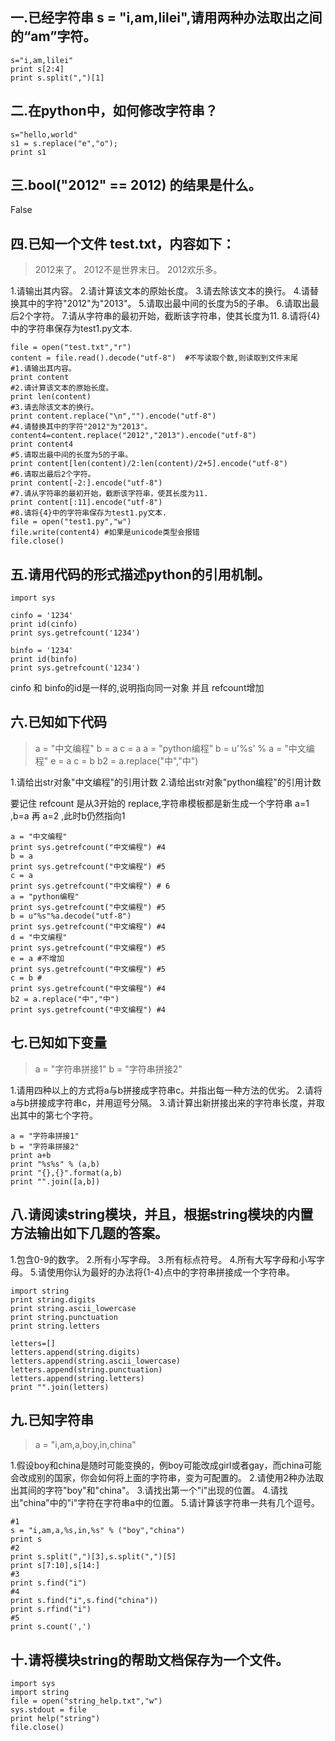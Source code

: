  
 


## 一.已经字符串 s = "i,am,lilei",请用两种办法取出之间的“am”字符。 ##

	s="i,am,lilei"
	print s[2:4]
	print s.split(",")[1]
	

## 二.在python中，如何修改字符串？ ##
	
	s="hello,world"
	s1 = s.replace("e","o");
	print s1


## 三.bool("2012" == 2012) 的结果是什么。 ##

   False
 
## 四.已知一个文件 test.txt，内容如下： ##
 

>2012来了。
>2012不是世界末日。
>2012欢乐多。
 
1.请输出其内容。
2.请计算该文本的原始长度。
3.请去除该文本的换行。
4.请替换其中的字符"2012"为"2013"。
5.请取出最中间的长度为5的子串。
6.请取出最后2个字符。
7.请从字符串的最初开始，截断该字符串，使其长度为11.
8.请将{4}中的字符串保存为test1.py文本.


	
	file = open("test.txt","r")
	content = file.read().decode("utf-8")  #不写读取个数,则读取到文件末尾
	#1.请输出其内容。
	print content
	#2.请计算该文本的原始长度。
	print len(content)
	#3.请去除该文本的换行。
	print content.replace("\n","").encode("utf-8")
	#4.请替换其中的字符"2012"为"2013"。
	content4=content.replace("2012","2013").encode("utf-8")
	print content4
	#5.请取出最中间的长度为5的子串。
	print content[len(content)/2:len(content)/2+5].encode("utf-8")
	#6.请取出最后2个字符。
	print content[-2:].encode("utf-8")
	#7.请从字符串的最初开始，截断该字符串，使其长度为11.
	print content[:11].encode("utf-8")
	#8.请将{4}中的字符串保存为test1.py文本.
	file = open("test1.py","w")
	file.write(content4) #如果是unicode类型会报错
	file.close()



## 五.请用代码的形式描述python的引用机制。 ##



	import sys
	
	cinfo = '1234'
	print id(cinfo)
	print sys.getrefcount('1234') 
	
	binfo = '1234'
	print id(binfo)
	print sys.getrefcount('1234')

cinfo 和 binfo的id是一样的,说明指向同一对象  并且 refcount增加


## 六.已知如下代码 ##

 
>a = "中文编程"
b = a
c = a
a = "python编程"
b = u'%s' % a
 = "中文编程"
e = a
c = b
b2 = a.replace("中","中")
 

1.请给出str对象"中文编程"的引用计数
2.请给出str对象"python编程"的引用计数


 要记住 refcount 是从3开始的
 replace,字符串模板都是新生成一个字符串
 a=1 ,b=a 再 a=2 ,此时b仍然指向1

	a = "中文编程"
	print sys.getrefcount("中文编程") #4
	b = a 
	print sys.getrefcount("中文编程") #5
	c = a 
	print sys.getrefcount("中文编程") # 6
	a = "python编程"
	print sys.getrefcount("中文编程") #5
	b = u"%s"%a.decode("utf-8")
	print sys.getrefcount("中文编程") #4
	d = "中文编程"
	print sys.getrefcount("中文编程") #5
	e = a #不增加
	print sys.getrefcount("中文编程") #5
	c = b #
	print sys.getrefcount("中文编程") #4 
	b2 = a.replace("中","中")
	print sys.getrefcount("中文编程") #4




## 七.已知如下变量 ##

>a = "字符串拼接1"
b = "字符串拼接2"
 

1.请用四种以上的方式将a与b拼接成字符串c。并指出每一种方法的优劣。
2.请将a与b拼接成字符串c，并用逗号分隔。
3.请计算出新拼接出来的字符串长度，并取出其中的第七个字符。


	a = "字符串拼接1"
	b = "字符串拼接2"
	print a+b
	print "%s%s" % (a,b)
	print "{},{}".format(a,b)
	print "".join([a,b])




## 八.请阅读string模块，并且，根据string模块的内置方法输出如下几题的答案。 ##

1.包含0-9的数字。
2.所有小写字母。
3.所有标点符号。
4.所有大写字母和小写字母。
5.请使用你认为最好的办法将{1-4}点中的字符串拼接成一个字符串。


	import string 
	print string.digits
	print string.ascii_lowercase
	print string.punctuation
	print string.letters
	
	letters=[]
	letters.append(string.digits)
	letters.append(string.ascii_lowercase)
	letters.append(string.punctuation)
	letters.append(string.letters)
	print "".join(letters)





## 九.已知字符串 ##
 

>a = "i,am,a,boy,in,china"

 
1.假设boy和china是随时可能变换的，例boy可能改成girl或者gay，而china可能会改成别的国家，你会如何将上面的字符串，变为可配置的。
2.请使用2种办法取出其间的字符"boy"和"china"。
3.请找出第一个"i"出现的位置。
4.请找出"china"中的"i"字符在字符串a中的位置。
5.请计算该字符串一共有几个逗号。

	
	#1
	s = "i,am,a,%s,in,%s" % ("boy","china")
	print s
	#2 
	print s.split(",")[3],s.split(",")[5]
	print s[7:10],s[14:]
	#3
	print s.find("i")
	#4
	print s.find("i",s.find("china"))
	print s.rfind("i")
	#5 
	print s.count(',')



## 十.请将模块string的帮助文档保存为一个文件。 ##

	import sys
	import string
	file = open("string_help.txt","w")
	sys.stdout = file
	print help("string")
	file.close()



